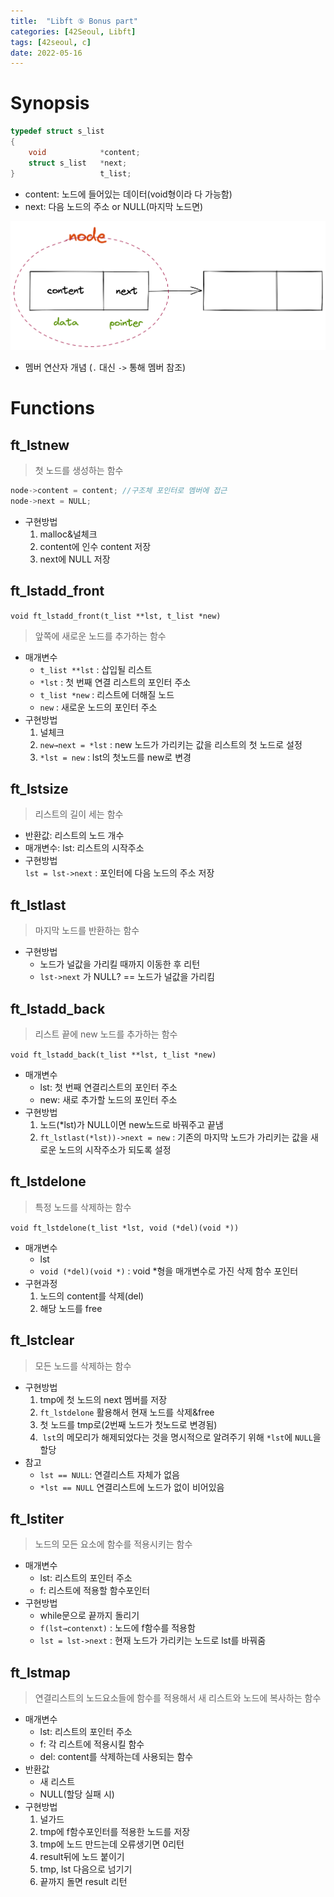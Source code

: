 ```yaml
---
title:  "Libft ⑤ Bonus part"
categories: [42Seoul, Libft]
tags: [42seoul, c]
date: 2022-05-16
---
```


# Synopsis
    
```c
typedef struct s_list
{
	void			*content;
	struct s_list	*next;
}					t_list;
```
    
- content: 노드에 들어있는 데이터(void형이라 다 가능함)
- next: 다음 노드의 주소 or NULL(마지막 노드면)
    
![linked list](/assets/img/42seoul/libft/linked%20list.png)

    
- 멤버 연산자 개념 (`.` 대신 `->` 통해 멤버 참조)

# Functions
## ft_lstnew
    
> 첫 노드를 생성하는 함수

```c
node->content = content; //구조체 포인터로 멤버에 접근
node->next = NULL;
```  
- 구현방법
	1. malloc&널체크
	2. content에 인수 content 저장
	3. next에 NULL 저장

## ft_lstadd_front
    
`void ft_lstadd_front(t_list **lst, t_list *new)`
    
> 앞쪽에 새로운 노드를 추가하는 함수

- 매개변수
	- `t_list **lst` : 삽입될 리스트
	- `*lst` : 첫 번째 연결 리스트의 포인터 주소
	- `t_list *new` : 리스트에 더해질 노드
	- `new` : 새로운 노드의 포인터 주소
- 구현방법
	1. 널체크
	2. `new→next = *lst` : new 노드가 가리키는 값을 리스트의 첫 노드로 설정
	3. `*lst = new` : lst의 첫노드를 new로 변경

    
## ft_lstsize
    
> 리스트의 길이 세는 함수

- 반환값: 리스트의 노드 개수
- 매개변수: lst: 리스트의 시작주소
- 구현방법  
`lst = lst->next` : 포인터에 다음 노드의 주소 저장

## ft_lstlast
    
> 마지막 노드를 반환하는 함수

- 구현방법
	- 노드가 널값을 가리킬 때까지 이동한 후 리턴
	- `lst->next` 가 NULL? == 노드가 널값을 가리킴

## ft_lstadd_back
    
> 리스트 끝에 new 노드를 추가하는 함수
    
`void ft_lstadd_back(t_list **lst, t_list *new)`
    
- 매개변수
	- lst: 첫 번째 연결리스트의 포인터 주소
	- new: 새로 추가할 노드의 포인터 주소
- 구현방법
	1. 노드(*lst)가 NULL이면 new노드로 바꿔주고 끝냄
	2. `ft_lstlast(*lst))->next = new` : 기존의 마지막 노드가 가리키는 값을 새로운 노드의 시작주소가 되도록 설정
        
## ft_lstdelone
    
> 특정 노드를 삭제하는 함수
    
`void ft_lstdelone(t_list *lst, void (*del)(void *))`
    
- 매개변수
	- lst
	- `void (*del)(void *)` : void *형을 매개변수로 가진 삭제 함수 포인터
- 구현과정
	1. 노드의 content를 삭제(del)
	2. 해당 노드를 free

## ft_lstclear
    
> 모든 노드를 삭제하는 함수

- 구현방법
	1. tmp에 첫 노드의 next 멤버를 저장
	2. `ft_lstdelone` 활용해서 현재 노드를 삭제&free
	3. 첫 노드를 tmp로(2번째 노드가 첫노드로 변경됨)
	4.  `lst`의 메모리가 해제되었다는 것을 명시적으로 알려주기 위해 `*lst`에 `NULL`을 할당
- 참고
	- `lst == NULL`: 연결리스트 자체가 없음
	- `*lst == NULL` 연결리스트에 노드가 없이 비어있음

## ft_lstiter
    
> 노드의 모든 요소에 함수를 적용시키는 함수

- 매개변수
	- lst: 리스트의 포인터 주소
	- f: 리스트에 적용할 함수포인터
- 구현방법
	- while문으로 끝까지 돌리기
	- `f(lst→contenxt)` : 노드에 f함수를 적용함
	- `lst = lst->next` : 현재 노드가 가리키는 노드로 lst를 바꿔줌

## ft_lstmap
    
> 연결리스트의 노드요소들에 함수를 적용해서 새 리스트와 노드에 복사하는 함수

- 매개변수
	- lst: 리스트의 포인터 주소
	- f: 각 리스트에 적용시킬 함수
	- del: content를 삭제하는데 사용되는 함수
- 반환값
	- 새 리스트
	- NULL(할당 실패 시)
- 구현방법
	1. 널가드
	2. tmp에 f함수포인터를 적용한 노드를 저장
	3. tmp에 노드 만드는데 오류생기면 0리턴
	4. result뒤에 노드 붙이기
	5. tmp, lst 다음으로 넘기기
	6. 끝까지 돌면 result 리턴
    